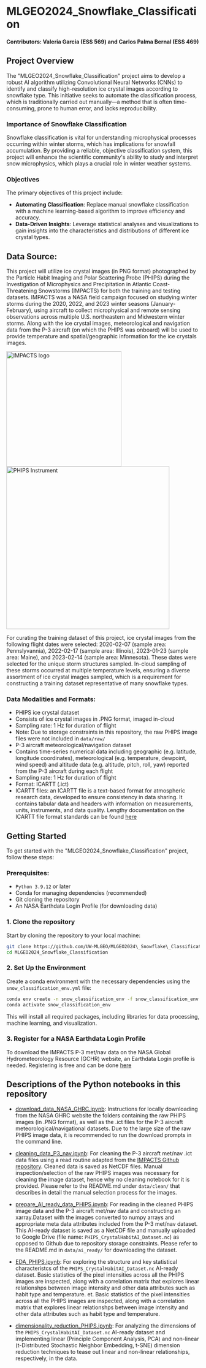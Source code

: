 # MLGEO2024_Snowflake_Classification
#### Contributors: Valeria Garcia (ESS 569) and Carlos Palma Bernal (ESS 469)

## Project Overview
The "MLGEO2024_Snowflake_Classification" project aims to develop a robust AI algorithm utilizing Convolutional Neural Networks (CNNs) to identify and classify high-resolution ice crystal images according to snowflake type. This initiative seeks to automate the classification process, which is traditionally carried out manually—a method that is often time-consuming, prone to human error, and lacks reproducibility.

### **Importance of Snowflake Classification**
Snowflake classification is vital for understanding microphysical processes occurring within winter storms, which has implications for snowfall accumulation. By providing a reliable, objective classification system, this project will enhance the scientific community's ability to study and interpret snow microphysics, which plays a crucial role in winter weather systems.

### **Objectives**
The primary objectives of this project include:
* **Automating Classification**: Replace manual snowflake classification with a machine learning-based algorithm to improve efficiency and accuracy.
* **Data-Driven Insights**: Leverage statistical analyses and visualizations to gain insights into the characteristics and distributions of different ice crystal types.

## **Data Source:**

This project will utilize ice crystal images (in PNG format) photographed by the Particle Habit Imaging and Polar Scattering Probe (PHIPS) during the Investigation of Microphysics and Precipitation in Atlantic Coast-Threatening Snowstorms (IMPACTS) for both the training and testing datasets. IMPACTS was a NASA field campaign focused on studying winter storms during the 2020, 2022, and 2023 winter seasons (January-February), using aircraft to collect microphysical and remote sensing observations across multiple U.S. northeastern and Midwestern winter storms. Along with the ice crystal images, meteorological and navigation data from the P-3 aircraft (on which the PHIPS was onboard) will be used to provide temperature and spatial/geographic information for the ice crystals images.

<img src="https://github.com/UW-MLGEO/MLGEO2024_Snowflake_Classification/blob/main/images/IMPACTS_logo.png" alt="IMPACTS logo" width="300"> <img src="https://github.com/UW-MLGEO/MLGEO2024_Snowflake_Classification/blob/main/images/PHIPS_instrument.png" alt="PHIPS Instrument" width="425">

For curating the training dataset of this project, ice crystal images from the following flight dates were selected: 2020-02-07 (sample area: Pennslyvannia), 2022-02-17 (sample area: Illinois), 2023-01-23 (sample area: Maine), and 2023-02-14 (sample area: Minnesota). These dates were selected for the unique storm structures sampled. In-cloud sampling of these storms occurred at multiple temperature levels, ensuring a diverse assortment of ice crystal images sampled, which is a requirement for constructing a training dataset representative of many snowflake types.

### **Data Modalities and Formats:**
* PHIPS ice crystal dataset
* Consists of ice crystal images in .PNG format, imaged in-cloud
* Sampling rate: 1 Hz for duration of flight
* Note: Due to storage constraints in this repository, the raw PHIPS image files were not included in `data/raw/`
* P-3 aircraft meteorological/navigation dataset
* Contains time-series numerical data including geographic (e.g. latitude, longitude coordinates), meteorological (e.g. temperature, dewpoint, wind speed) and altitude data (e.g. altitude, pitch, roll, yaw) reported from the P-3 aircraft during each flight
* Sampling rate: 1 Hz for duration of flight
* Format: ICARTT (.ict)
* ICARTT files: an ICARTT file is a text-based format for atmospheric research data, developed to ensure consistency in data sharing. It contains tabular data and headers with information on measurements, units, instruments, and data quality. Lengthy documentation on the ICARTT file format standards can be found [here](https://www.earthdata.nasa.gov/s3fs-public/imported/ESDS-RFC-029v2.pdf)

## Getting Started

To get started with the "MLGEO2024_Snowflake_Classification" project, follow these steps:

### **Prerequisites:**
* `Python 3.9.12` or later
* Conda for managing dependencies (recommended)
* Git cloning the repository
* An NASA Earthdata Login Profile (for downloading data)

### **1. Clone the repository**
Start by cloning the repository to your local machine:
```bash
git clone https://github.com/UW-MLGEO/MLGEO2024\_Snowflake\_Classification.git
cd MLGEO2024_Snowflake_Classification
```
### **2. Set Up the Environment**
Create a conda environment with the necessary dependencies using the `snow_classification_env.yml` file:
```bash
conda env create -n snow_classification_env -f snow_classification_env.yml
conda activate snow_classification_env
```
This will install all required packages, including libraries for data processing, machine learning, and visualization.

### **3. Register for a NASA Earthdata Login Profile**

To download the IMPACTS P-3 met/nav data on the NASA Global Hydrometeorology Resource (GCHR) website, an Earthdata Login profile is needed. Registering is free and can be done [here](https://urs.earthdata.nasa.gov/users/new?client\_id=OLpAZlE4HqIOMr0TYqg7UQ\&redirect\_uri=https%3A%2F%2Fd53njncz5taqi.cloudfront.net%2Furs\_callback\&response\_type=code\&state=https%3A%2F%2Fsearch.earthdata.nasa.gov%2Fsearch%3Fq%3Dp3metnavimpacts%26ee%3Dprod)

## Descriptions of the Python notebooks in this repository

- [download_data_NASA_GHRC.ipynb](https://github.com/UW-MLGEO/MLGEO2024\_Snowflake\_Classification/blob/main/notebooks/download\_data\_NASA\_GHRC.ipynb): Instructions for locally downloading from the NASA GHRC website the folders containing the raw PHIPS images (in .PNG format), as well as the .ict files for the P-3 aircraft meteorological/navigational datasets. Due to the large size of the raw PHIPS image data, it is recommended to run the download prompts in the command line.

- [cleaning_data_P3_nav.ipynb](https://github.com/UW-MLGEO/MLGEO2024\_Snowflake\_Classification/blob/main/notebooks/cleaning\_data\_P3\_nav.ipynb): For cleaning the P-3 aircraft met/nav .ict data files using a read routine adapted from the [IMPACTS Github repository](https://github.com/joefinlon/impacts\_tools.git). Cleaned data is saved as NetCDF files. Manual inspection/selection of the raw PHIPS images was necessary for cleaning the image dataset, hence why no cleaning notebook for it is provided. Please refer to the README.md under `data/clean/` that describes in detail the manual selection process for the images.

- [prepare_AI_ready_data_PHIPS.ipynb](https://github.com/UW-MLGEO/MLGEO2024\_Snowflake\_Classification/blob/main/notebooks/prepare\_AI\_ready\_data\_PHIPS.ipynb): For reading in the cleaned PHIPS image data and the P-3 aircraft met/nav data and constructing an xarray.Dataset with the images converted to numpy arrays and appropriate meta data attributes included from the P-3 met/nav dataset. This AI-ready dataset is saved as a NetCDF file and manually uploaded to Google Drive (file name: `PHIPS_CrystalHabitAI_Dataset.nc`) as opposed to Github due to repository storage constraints. Please refer to the README.md in `data/ai_ready/` for downloading the dataset.

- [EDA_PHIPS.ipynb](https://github.com/UW-MLGEO/MLGEO2024\_Snowflake\_Classification/blob/main/notebooks/EDA\_PHIPS.ipynb): For exploring the structure and key statistical characteristcs of the `PHIPS_CrystalHabitAI_Dataset.nc` AI-ready dataset. Basic statistics of the pixel intensities across all the PHIPS images are inspected, along with a correlation matrix that explores linear relationshps between image intensity and other data attributes such as habit type and temperature.
et. Basic statistics of the pixel intensities across all the PHIPS images are inspected, along with a correlation matrix that explores linear relationshps between image intensity and other data attributes such as habit type and temperature.

- [dimensionality_reduction_PHIPS.ipynb](https://github.com/UW-MLGEO/MLGEO2024_Snowflake_Classification/blob/main/notebooks/dimensionality_reduction_PHIPS.ipynb): For analyzing the dimensions of the `PHIPS_CrystalHabitAI_Dataset.nc` AI-ready dataset and implementing linear (Principle Component Analysis, PCA) and non-linear (t-Distributed Stochastic Neighbor Embedding, t-SNE) dimension reduction techniques to tease out linear and non-linear relationships, respectively, in the data.
